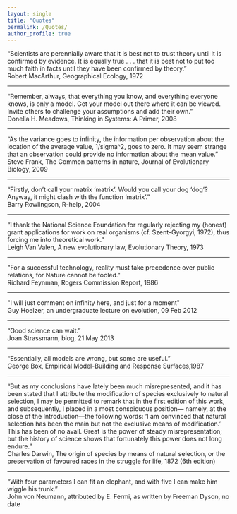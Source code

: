 ```yaml
---
layout: single
title: "Quotes"
permalink: /Quotes/
author_profile: true
---
```

“Scientists are perennially aware that it is best not to trust theory until it is confirmed by evidence. It is equally true . . . that it is best not to put too much faith in facts until they have been confirmed by theory.”  
Robert MacArthur, Geographical Ecology, 1972

***

“Remember, always, that everything you know, and everything everyone knows, is only a model. Get your model out there where it can be viewed. Invite others to challenge your assumptions and add their own.”  
Donella H. Meadows, Thinking in Systems: A Primer, 2008

***

“As the variance goes to infinity, the information per observation about the location of the average value, 1/sigma^2, goes to zero.  It may seem strange that an observation could provide no information about the mean value.”  
Steve Frank, The Common patterns in nature, Journal of Evolutionary Biology, 2009

***

“Firstly, don’t call your matrix ‘matrix’. Would you call your dog ‘dog’? Anyway, it might clash with the function ‘matrix’.”  
Barry Rowlingson, R-help, 2004

***

“I thank the National Science Foundation for regularly rejecting my (honest) grant applications for work on real organisms (cf. Szent-Gyorgyi, 1972), thus forcing me into theoretical work.”  
Leigh Van Valen, A new evolutionary law, Evolutionary Theory, 1973

***

"For a successful technology, reality must take precedence over public relations, for Nature cannot be fooled."  
Richard Feynman, Rogers Commission Report, 1986

***

"I will just comment on infinity here, and just for a moment"  
Guy Hoelzer, an undergraduate lecture on evolution, 09 Feb 2012

***

“Good science can wait.”  
Joan Strassmann, blog, 21 May 2013

***

“Essentially, all models are wrong, but some are useful.”  
George Box, Empirical Model-Building and Response Surfaces,1987

***

“But as my conclusions have lately been much misrepresented, and it has been stated that I attribute the modification of species exclusively to natural selection, I may be permitted to remark that in the first edition of this work, and subsequently, I placed in a most conspicuous position— namely, at the close of the Introduction—the following words: ‘I am convinced that natural selection has been the main but not the exclusive means of modification.’ This has been of no avail. Great is the power of steady misrepresentation; but the history of science shows that fortunately this power does not long endure.”  
Charles Darwin, The origin of species by means of natural selection, or the preservation of favoured races in the struggle for life, 1872 (6th edition)

***

“With four parameters I can fit an elephant, and with five I can make him wiggle his trunk.”  
John von Neumann, attributed by E. Fermi, as written by Freeman Dyson, no date
